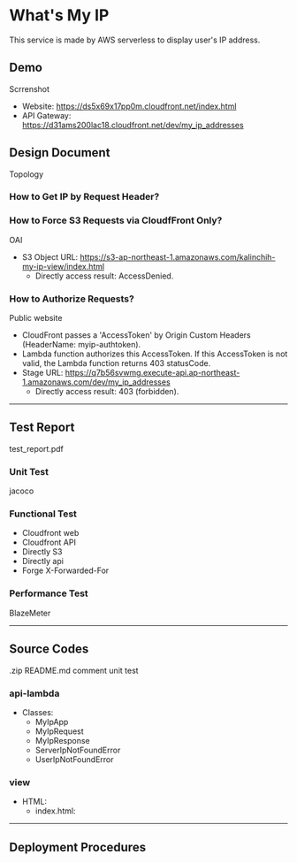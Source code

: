 # What's My IP

This service is made by AWS serverless to display user's IP address.

## Demo

Scrrenshot

- Website: https://ds5x69x17pp0m.cloudfront.net/index.html
- API Gateway: https://d31ams200lac18.cloudfront.net/dev/my_ip_addresses

## Design Document

Topology

### How to Get IP by Request Header?

### How to Force S3 Requests via CloudfFront Only?

OAI

- S3 Object URL: https://s3-ap-northeast-1.amazonaws.com/kalinchih-my-ip-view/index.html
  - Directly access result: AccessDenied.

### How to Authorize Requests?

Public website

- CloudFront passes a 'AccessToken' by Origin Custom Headers (HeaderName: myip-authtoken).
- Lambda function authorizes this AccessToken. If this AccessToken is not valid, the Lambda function returns 403 statusCode.
- Stage URL: https://q7b56svwmg.execute-api.ap-northeast-1.amazonaws.com/dev/my_ip_addresses
  - Directly access result: 403 (forbidden).

---

## Test Report

test_report.pdf

### Unit Test

jacoco

### Functional Test

- Cloudfront web
- Cloudfront API
- Directly S3
- Directly api
- Forge X-Forwarded-For

### Performance Test

BlazeMeter

---

## Source Codes

.zip
README.md
comment
unit test

### api-lambda

- Classes:
  - MyIpApp
  - MyIpRequest
  - MyIpResponse
  - ServerIpNotFoundError
  - UserIpNotFoundError

### view

- HTML:
  - index.html:

---

## Deployment Procedures
